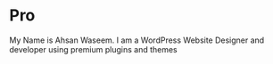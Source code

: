 # Pro
My Name is Ahsan Waseem. I am a WordPress Website Designer and developer using premium plugins and themes

